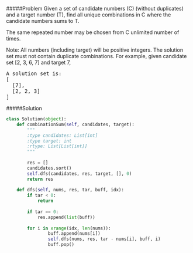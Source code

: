 #####Problem
Given a set of candidate numbers (C) (without duplicates) and a target number (T), find all unique combinations in C where the candidate numbers sums to T.

The same repeated number may be chosen from C unlimited number of times.

Note:
All numbers (including target) will be positive integers.
The solution set must not contain duplicate combinations.
For example, given candidate set [2, 3, 6, 7] and target 7, 
<pre>
A solution set is: 
[
  [7],
  [2, 2, 3]
]
</pre>

#####Solution
```python
class Solution(object):
    def combinationSum(self, candidates, target):
        """
        :type candidates: List[int]
        :type target: int
        :rtype: List[List[int]]
        """
        
        res = []
        candidates.sort()
        self.dfs(candidates, res, target, [], 0)
        return res
    
    def dfs(self, nums, res, tar, buff, idx):
        if tar < 0:
            return
        
        if tar == 0:
            res.append(list(buff))
        
        for i in xrange(idx, len(nums)):
                buff.append(nums[i])
                self.dfs(nums, res, tar - nums[i], buff, i)
                buff.pop()
```